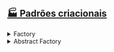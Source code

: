 ## [🏭 Padrões criacionais](https://github.com/AdrianeRibeiro/DesignPatternsRuby/blob/main/criacionais/)

<details>
<summary>Factory</summary>
  <br>

  - Usado para criar objetos de forma flexível e desacoplada.

  - Ajuda a promover o princípio do **Open/Closed** - o código deve estar aberto para extensão, mas fechado para modificação. 

  - É útil em situações em que você não sabe exatamente qual classe de objeto deve ser instanciada até o tempo de execução.

  - A ideia central do padrão Factory é definir uma interface (ou classe abstrata) que declara um método para a criação de objetos. 
    - As classes concretas que implementam essa interface fornecem a implementação real desse método, criando instâncias de objetos específicos. Isso permite que o cliente (código que deseja criar objetos) use a interface para criar objetos sem precisar se preocupar com os detalhes de como os objetos são criados.
</details>

<details>
<summary>Abstract Factory</summary>
  <br>

  - Também conhecido como fábrica abstrata, é um padrão de criação. Ele permite que você crie objetos que dependem uns dos outros sem conhecer os detalhes específicos de suas classes.

  - O seu objetivo principal é fornecer uma interface para criar famílias de objetos relacionados, de forma que a implementação concreta desses objetos seja adiada até o tempo de execução. Isso promove o princípio do "Design para Interface, não para Implementação".

  - Desacopla o código cliente que utiliza os objetos da lógica de criação deles. Isso torna mais fácil substituir famílias inteiras de objetos, pois o cliente não precisa ser alterado. Além disso, é mais fácil adicionar novas famílias de objetos ou estender as existentes sem modificar o código cliente.

</details>

